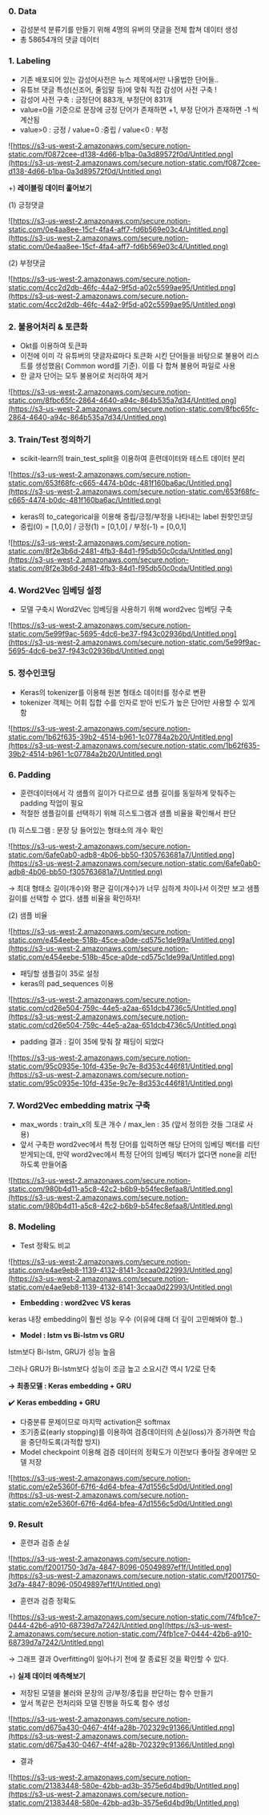### 0. Data

- 감성분석 분류기를 만들기 위해  4명의 유버의 댓글을 전체 합쳐 데이터 생성
- 총 58654개의 댓글 데이터

### 1. Labeling

- 기존 배포되어 있는 감성어사전은 뉴스 제목에서만 나올법한 단어들..
- 유튜브 댓글 특성(신조어, 줄임말 등)에 맞춰 직접 감성어 사전 구축 !
- 감성어 사전 구축 : 긍정단어 883개, 부정단어 831개
- value=0을 기준으로 문장에 긍정 단어가 존재하면 +1, 부정 단어가 존재하면 -1 씩 계산됨
- value>0 : 긍정 / value=0 :중립 / value<0 : 부정

![https://s3-us-west-2.amazonaws.com/secure.notion-static.com/f0872cee-d138-4d66-b1ba-0a3d89572f0d/Untitled.png](https://s3-us-west-2.amazonaws.com/secure.notion-static.com/f0872cee-d138-4d66-b1ba-0a3d89572f0d/Untitled.png)

+) **레이블링 데이터 훑어보기**

(1)  긍정댓글

![https://s3-us-west-2.amazonaws.com/secure.notion-static.com/0e4aa8ee-15cf-4fa4-aff7-fd6b569e03c4/Untitled.png](https://s3-us-west-2.amazonaws.com/secure.notion-static.com/0e4aa8ee-15cf-4fa4-aff7-fd6b569e03c4/Untitled.png)

(2) 부정댓글

![https://s3-us-west-2.amazonaws.com/secure.notion-static.com/4cc2d2db-46fc-44a2-9f5d-a02c5599ae95/Untitled.png](https://s3-us-west-2.amazonaws.com/secure.notion-static.com/4cc2d2db-46fc-44a2-9f5d-a02c5599ae95/Untitled.png)


### 2. 불용어처리 & 토큰화

- Okt를 이용하여 토큰화
- 이전에 이미 각 유튜버의 댓글자료마다 토큰화 시킨 단어들을 바탕으로 불용어 리스트를 생성했음( Common word를 기준). 이를 다 합쳐 불용어 파일로 사용
- 한 글자 단어는 모두 불용어로 처리하여 제거

![https://s3-us-west-2.amazonaws.com/secure.notion-static.com/8fbc65fc-2864-4640-a94c-864b535a7d34/Untitled.png](https://s3-us-west-2.amazonaws.com/secure.notion-static.com/8fbc65fc-2864-4640-a94c-864b535a7d34/Untitled.png)

### 3. Train/Test 정의하기

- scikit-learn의 train_test_split을 이용하여 훈련데이터와 테스트 데이터 분리

![https://s3-us-west-2.amazonaws.com/secure.notion-static.com/653f68fc-c665-4474-b0dc-481f160ba6ac/Untitled.png](https://s3-us-west-2.amazonaws.com/secure.notion-static.com/653f68fc-c665-4474-b0dc-481f160ba6ac/Untitled.png)

- keras의 to_categorical을 이용해 중립/긍정/부정을 나타내는 label 원핫인코딩
- 중립(0) = [1,0,0] / 긍정(1) = [0,1,0] / 부정(-1) = [0,0,1]

![https://s3-us-west-2.amazonaws.com/secure.notion-static.com/8f2e3b6d-2481-4fb3-84d1-f95db50c0cda/Untitled.png](https://s3-us-west-2.amazonaws.com/secure.notion-static.com/8f2e3b6d-2481-4fb3-84d1-f95db50c0cda/Untitled.png)

### 4. Word2Vec 임베딩 설정

- 모델 구축시 Word2Vec 임베딩을 사용하기 위해 word2vec 임베딩 구축

![https://s3-us-west-2.amazonaws.com/secure.notion-static.com/5e99f9ac-5695-4dc6-be37-f943c02936bd/Untitled.png](https://s3-us-west-2.amazonaws.com/secure.notion-static.com/5e99f9ac-5695-4dc6-be37-f943c02936bd/Untitled.png)

### 5. 정수인코딩

- Keras의 tokenizer를 이용해 원본 형태소 데이터를 정수로 변환
- tokenizer 객체는 어휘 집합 수를 인자로 받아 빈도가 높은 단어만 사용할 수 있게 함

![https://s3-us-west-2.amazonaws.com/secure.notion-static.com/1b62f635-39b2-4514-b961-1c07784a2b20/Untitled.png](https://s3-us-west-2.amazonaws.com/secure.notion-static.com/1b62f635-39b2-4514-b961-1c07784a2b20/Untitled.png)

### 6. Padding

- 훈련데이터에서 각 샘플의 길이가 다르므로 샘플 길이를 동일하게 맞춰주는 padding 작업이 필요
- 적절한 샘플길이를 선택하기 위해 히스토그램과 샘플 비율을 확인해서 판단

(1) 히스토그램 : 문장 당 들어있는 형태소의 개수 확인

![https://s3-us-west-2.amazonaws.com/secure.notion-static.com/6afe0ab0-adb8-4b06-bb50-f305763681a7/Untitled.png](https://s3-us-west-2.amazonaws.com/secure.notion-static.com/6afe0ab0-adb8-4b06-bb50-f305763681a7/Untitled.png)

→ 최대 형태소 길이(개수)와 평균 길이(개수)가 너무 심하게 차이나서 이것만 보고 샘플길이를 선택할 수 없다. 샘플 비율을 확인하자!

(2) 샘플 비율

![https://s3-us-west-2.amazonaws.com/secure.notion-static.com/e454eebe-518b-45ce-a0de-cd575c1de99a/Untitled.png](https://s3-us-west-2.amazonaws.com/secure.notion-static.com/e454eebe-518b-45ce-a0de-cd575c1de99a/Untitled.png)

- 패딩할 샘플길이 35로 설정
- keras의 pad_sequences 이용

![https://s3-us-west-2.amazonaws.com/secure.notion-static.com/cd26e504-759c-44e5-a2aa-651dcb4736c5/Untitled.png](https://s3-us-west-2.amazonaws.com/secure.notion-static.com/cd26e504-759c-44e5-a2aa-651dcb4736c5/Untitled.png)

- padding 결과 : 길이 35에 맞춰 잘 패딩이 되었다

![https://s3-us-west-2.amazonaws.com/secure.notion-static.com/95c0935e-10fd-435e-9c7e-8d353c446f81/Untitled.png](https://s3-us-west-2.amazonaws.com/secure.notion-static.com/95c0935e-10fd-435e-9c7e-8d353c446f81/Untitled.png)

### 7. Word2Vec embedding matrix 구축

- max_words : train_x의 토큰 개수 / max_len : 35 (앞서 정의한 것들 그대로 사용)
- 앞서 구축한 word2vec에서 특정 단어를 입력하면 해당 단어의 임베딩 벡터를 리턴 받게되는데, 만약 word2vec에서 특정 단어의 임베딩 벡터가 없다면 none을 리턴하도록 만들어줌

![https://s3-us-west-2.amazonaws.com/secure.notion-static.com/980b4d11-a5c8-42c2-b6b9-b54fec8efaa8/Untitled.png](https://s3-us-west-2.amazonaws.com/secure.notion-static.com/980b4d11-a5c8-42c2-b6b9-b54fec8efaa8/Untitled.png)

### 8. Modeling

- Test 정확도 비교

![https://s3-us-west-2.amazonaws.com/secure.notion-static.com/e4ae9eb8-1139-4132-8141-3ccaa0d22993/Untitled.png](https://s3-us-west-2.amazonaws.com/secure.notion-static.com/e4ae9eb8-1139-4132-8141-3ccaa0d22993/Untitled.png)

- **Embedding : word2vec VS keras**

keras 내장 embedding이 훨씬 성능 우수 (이유에 대해 더 깊이 고민해봐야 함..)

- **Model : lstm vs Bi-lstm vs GRU**

lstm보다 Bi-lstm, GRU가 성능 높음 

그러나 GRU가 Bi-lstm보다 성능이 조금 높고 소요시간 역시 1/2로 단축

**→ 최종모델 : Keras embedding + GRU**

✔️ **Keras embedding + GRU** 

- 다중분류 문제이므로 마지막 activation은 softmax
- 조기종료(early stopping)를 이용하여 검증데이터의 손실(loss)가 증가하면 학습을 중단하도록(과적합 방지)
- Model checkpoint 이용해 검증 데이터의 정확도가 이전보다 좋아질 경우에만 모델 저장

![https://s3-us-west-2.amazonaws.com/secure.notion-static.com/e2e5360f-67f6-4d64-bfea-47d1556c5d0d/Untitled.png](https://s3-us-west-2.amazonaws.com/secure.notion-static.com/e2e5360f-67f6-4d64-bfea-47d1556c5d0d/Untitled.png)

### 9. Result

- 훈련과 검증 손실

![https://s3-us-west-2.amazonaws.com/secure.notion-static.com/f2001750-3d7a-4847-8096-05049897ef1f/Untitled.png](https://s3-us-west-2.amazonaws.com/secure.notion-static.com/f2001750-3d7a-4847-8096-05049897ef1f/Untitled.png)

- 훈련과 검증 정확도

![https://s3-us-west-2.amazonaws.com/secure.notion-static.com/74fb1ce7-0444-42b6-a910-68739d7a7242/Untitled.png](https://s3-us-west-2.amazonaws.com/secure.notion-static.com/74fb1ce7-0444-42b6-a910-68739d7a7242/Untitled.png)

→ 그래프 결과 Overfitting이 일어나기 전에 잘 종료된 것을 확인할 수 있다.

+) **실제 데이터 예측해보기**

- 저장된 모델을 불러와 문장의 긍/부정/중립을 판단하는 함수 만들기
- 앞서 똑같은 전처리와 모델 진행을 하도록 함수 생성

![https://s3-us-west-2.amazonaws.com/secure.notion-static.com/d675a430-0467-4f4f-a28b-702329c91366/Untitled.png](https://s3-us-west-2.amazonaws.com/secure.notion-static.com/d675a430-0467-4f4f-a28b-702329c91366/Untitled.png)

- 결과

![https://s3-us-west-2.amazonaws.com/secure.notion-static.com/21383448-580e-42bb-ad3b-3575e6d4bd9b/Untitled.png](https://s3-us-west-2.amazonaws.com/secure.notion-static.com/21383448-580e-42bb-ad3b-3575e6d4bd9b/Untitled.png)

